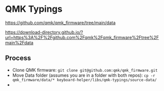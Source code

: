 # QMK Typings

https://github.com/qmk/qmk_firmware/tree/main/data

https://download-directory.github.io/?url=https%3A%2F%2Fgithub.com%2Fqmk%2Fqmk_firmware%2Ftree%2Fmain%2Fdata

## Process

- Clone QMK firmware: `git clone git@github.com:qmk/qmk_firmware.git`
- Move Data folder (assumes you are in a folder with both repos): `cp -r qmk_firmware/data/* keyboard-helper/libs/qmk-typings/source-data/`
-

